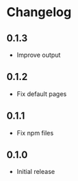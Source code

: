 # Changelog

## 0.1.3

- Improve output

## 0.1.2

- Fix default pages

## 0.1.1

- Fix npm files

## 0.1.0

- Initial release
